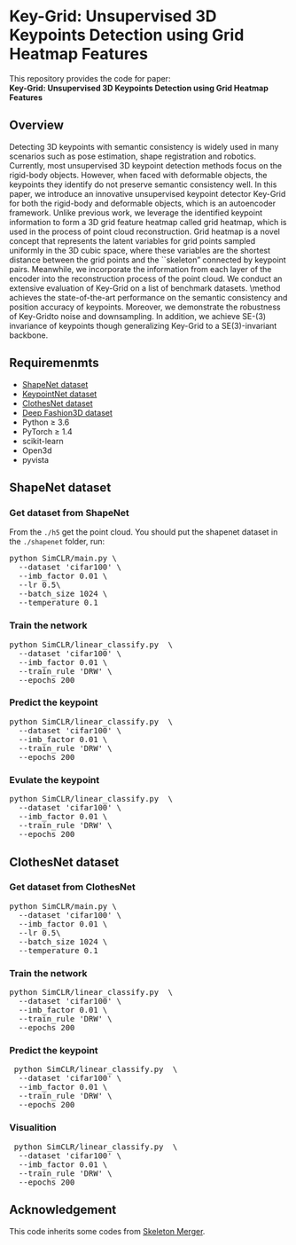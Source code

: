 # Key-Grid: Unsupervised 3D Keypoints Detection using Grid Heatmap Features


This repository provides the  code for paper: <br>
**Key-Grid: Unsupervised 3D Keypoints Detection using Grid Heatmap Features**

  
## Overview
Detecting 3D keypoints with semantic consistency is widely used in many scenarios such as pose estimation, shape registration and robotics.
Currently, most unsupervised 3D keypoint detection methods focus on the rigid-body objects. 
However, when faced with deformable objects, the keypoints they identify do not preserve semantic consistency well.
In this paper, we introduce an innovative unsupervised keypoint detector Key-Grid for both the rigid-body and deformable objects, which is an autoencoder framework. 
Unlike previous work, we leverage the identified keypoint information to form a 3D grid feature heatmap called grid heatmap, which is used in the process of point cloud reconstruction.
Grid heatmap is a novel concept that represents the latent variables for grid points sampled uniformly in the 3D cubic space, where these variables are the shortest distance between the grid points and the ``skeleton” connected by keypoint pairs.
Meanwhile, we incorporate the information from each layer of the encoder into the reconstruction process of the point cloud.
We conduct an extensive evaluation of Key-Grid on  a list of benchmark datasets. 
\method achieves the state-of-the-art performance on the semantic consistency and position accuracy of keypoints.
Moreover, we demonstrate the robustness of Key-Gridto noise and downsampling. 
In addition, we achieve SE-(3) invariance of keypoints though generalizing Key-Grid to a SE(3)-invariant backbone.
## Requiremenmts
* [ShapeNet dataset](https://github.com/qq456cvb/KeypointNet)
* [KeypointNet dataset](https://github.com/qq456cvb/KeypointNet)
* [ClothesNet dataset](https://sites.google.com/view/clothesnet/home)
* [Deep Fashion3D dataset](https://github.com/GAP-LAB-CUHK-SZ/deepFashion3D)
* Python ≥ 3.6
* PyTorch ≥ 1.4
* scikit-learn
* Open3d
* pyvista
## ShapeNet dataset
### Get dataset from ShapeNet
From the `./h5` get the point cloud. You should put the shapenet dataset in the `./shapenet` folder, run:
<pre>python SimCLR/main.py \ 
  --dataset 'cifar100' \ 
  --imb_factor 0.01 \
  --lr 0.5\
  --batch_size 1024 \
  --temperature 0.1 
</pre>
### Train the network

<pre>python SimCLR/linear_classify.py  \
  --dataset 'cifar100' \ 
  --imb_factor 0.01 \
  --train_rule 'DRW' \
  --epochs 200 
</pre>
### Predict the keypoint 
<pre>python SimCLR/linear_classify.py  \
  --dataset 'cifar100' \ 
  --imb_factor 0.01 \
  --train_rule 'DRW' \
  --epochs 200 
</pre>
### Evulate the keypoint
<pre>python SimCLR/linear_classify.py  \
  --dataset 'cifar100' \ 
  --imb_factor 0.01 \
  --train_rule 'DRW' \
  --epochs 200 
</pre>

## ClothesNet dataset
### Get dataset from ClothesNet
<pre>python SimCLR/main.py \ 
  --dataset 'cifar100' \ 
  --imb_factor 0.01 \
  --lr 0.5\
  --batch_size 1024 \
  --temperature 0.1 
</pre>
### Train the network
<pre>python SimCLR/linear_classify.py  \
  --dataset 'cifar100' \ 
  --imb_factor 0.01 \
  --train_rule 'DRW' \
  --epochs 200 
</pre>
### Predict the keypoint 
<pre> python SimCLR/linear_classify.py  \
  --dataset 'cifar100' \ 
  --imb_factor 0.01 \
  --train_rule 'DRW' \
  --epochs 200 
</pre>
### Visualition
<pre> python SimCLR/linear_classify.py  \
  --dataset 'cifar100' \ 
  --imb_factor 0.01 \
  --train_rule 'DRW' \
  --epochs 200 
</pre>

## Acknowledgement
This code inherits some codes from [Skeleton Merger](https://github.com/eliphatfs/SkeletonMerger).
